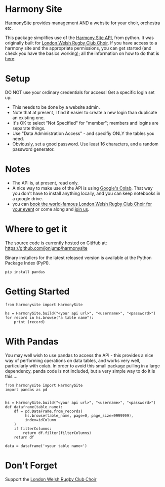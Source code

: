# Harmony Site

[HarmonySite](https://www.harmonysite.com/) provides management AND a website for your choir, orchestra etc.

This package simplifies use of the 
[Harmony Site API](https://harmonysite.freshdesk.com/support/solutions/articles/43000590537-api-application-programming-interface),
from python.  It was originally built for [London Welsh Rugby Club Choir](https://www.lwrcc.uk).  If you have access to a harmony site and the appropriate permissions, you can get started (and check you have the basics working);
all the information on how to do that is [here](https://harmonysite.freshdesk.com/support/solutions/articles/43000590537-api-application-programming-interface).

# Setup
DO NOT use your ordinary credentials for access!  Get a specific login set up.
- This needs to be done by a website admin.
- Note that at present, I find it easier to create a new login than duplicate an existing one.
- It's OK to select "Not Specified" for "member"; members and logins are separate things.
- Use "Data Administration Access" - and specifiy ONLY the tables you need.
- Obviously, set a good password.  Use least 16 characters, and a random password generator.

# Notes
- The API is, at present, read only.
- A nice way to make use of the API is using [Google's Colab](https://colab.research.google.com/?utm_source=scs-index).
That way you don't have to install anything locally, and you can keep notebooks in a google drive.
- you can [book the world-famous London Welsh Rugby Club Choir for your event](https://www.lwrcc.uk/dbpage.php?pg=bookings) 
or come along and [join us](https://www.lwrcc.uk/dbpage.php?pg=membership).

# Where to get it
The source code is currently hosted on GitHub at: https://github.com/jonjump/harmonysite

Binary installers for the latest released version is available at the Python Package Index (PyPI).

`pip install pandas`

# Getting Started
```
from harmonysite import HarmonySite

hs = HarmonySite.build("<your api url>", "<username>", "<password>")
for record in hs.browse("a table name"):
    print (record)
```


# With Pandas
You may well wish to use pandas to access the API - this provides a nice way of performing operations on data tables, 
and works very well, particularly with colab.  In order to avoid this small package pulling in a large dependency, 
panda code is not included, but a very simple way to do it is this ...
```
from harmonysite import HarmonySite
import pandas as pd


hs = HarmonySite.build("<your api url>", "<username>", "<password>")
def dataframe(table_name):
    df = pd.DataFrame.from_records(
         hs.browse(table_name, page=0, page_size=9999999),
         index=idColumn
    )
    if filterColumns:
        return df.filter(filterColumns)
    return df

data = dataframe('<your table name>')
``` 

# Don't Forget
Support the [London Welsh Rugby Club Choir](https://lwrcc.uk)
